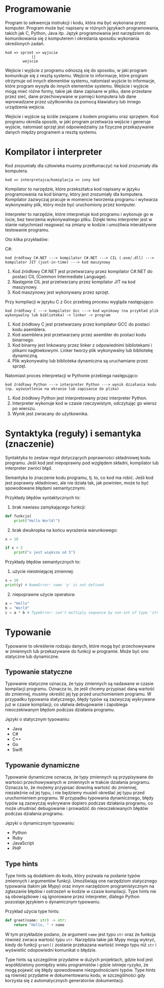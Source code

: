 # Programowanie

Program to sekwencja instrukcji i kodu, która ma być wykonana przez komputer. Program może być napisany w różnych językach programowania, takich jak C, Python, Java itp. Język programowania jest narzędziem do komunikowania się z komputerem i określania sposobu wykonania określonych zadań.

```
kod => sprzet => wyjscie
            ||
        wejscie
```
      
Wejście i wyjście z programu odnoszą się do sposobu, w jaki program komunikuje się z resztą systemu. Wejście to informacje, które program otrzymuje od innych elementów systemu, natomiast wyjście to informacje, które program wysyła do innych elementów systemu. Wejście i wyjście mogą mieć różne formy, takie jak dane zapisane w pliku, dane przesłane przez sieć, dane przechowywane w pamięci komputera lub dane wprowadzane przez użytkownika za pomocą klawiatury lub innego urządzenia wejścia.

Wejście i wyjście są ściśle związane z kodem programu oraz sprzętem. Kod programu określa sposób, w jaki program przetwarza wejście i generuje wyjście, natomiast sprzęt jest odpowiedzialny za fizyczne przekazywanie danych między programem a resztą systemu. 

# Kompilator i interpreter

Kod zrozumiały dla człowieka musimy przetłumaczyć na kod zrozumiały dla komputera.

```
kod => interpretajca/komiplacja => inny kod
```

Kompilator to narzędzie, które przekształca kod napisany w języku programowania na kod binarny, który jest zrozumiały dla komputera. Kompilator zazwyczaj pracuje w momencie tworzenia programu i wytwarza wykonywalny plik, który może być uruchomiony przez komputer.

Interpreter to narzędzie, które interpretuje kod programu i wykonuje go w locie, bez tworzenia wykonywalnego pliku. Dzięki temu interpreter jest w stanie natychmiast reagować na zmiany w kodzie i umożliwia interaktywne testowanie programu.

Oto kilka przykładów:

C#:

```
kod źródłowy C#.NET ---> kompilator C#.NET ---> CIL (.exe/.dll) ---> kompilator JIT (just-in-time) ---> kod maszynowy
```

1. Kod źródłowy C#.NET jest przetwarzany przez kompilator C#.NET do postaci CIL (Common Intermediate Language).
1. Następnie CIL jest przetwarzany przez kompilator JIT na kod maszynowy.
1. Kod maszynowy jest wykonywany przez sprzęt.

Przy kompilacji w języku C z Gcc przebieg procesu wygląda następująco:

```
kod źródłowy C ---> kompilator Gcc ---> kod wynikowy (na przykład plik wykonywalny lub biblioteka) -> linker -> program
```

1. Kod źródłowy C jest przetwarzany przez kompilator GCC do postaci kodu asemblera.
1. Kod asemblera jest przetwarzany przez asembler do postaci kodu binarnego.
1. Kod binarny jest linkowany przez linker z odpowiednimi bibliotekami i plikami nagłówkowymi. Linker tworzy plik wykonywalny lub bibliotekę dynamiczną.
1. Plik wykonywalny lub biblioteka dynamiczna są uruchamiane przez sprzęt.

Natomiast proces interpretacji w Pythonie przebiega następująco:

```
kod źródłowy Python ---> interpreter Python ---> wynik działania kodu (np. wyświetlenie na ekranie lub zapisanie do pliku)
```

1. Kod źródłowy Python jest interpretowany przez interpreter Python.
1. Interpreter wykonuje kod w czasie rzeczywistym, odczytując go wiersz po wierszu.
1. Wynik jest zwracany do użytkownika.

# Syntaktyka (reguły) i semantyka (znaczenie)

Syntaktyka to zestaw reguł dotyczących poprawności składniowej kodu programu. Jeśli kod jest niepoprawny pod względem składni, kompilator lub interpreter zwróci błąd.

Semantyka to znaczenie kodu programu, tj. to, co kod ma robić. Jeśli kod jest poprawny składniowo, ale nie działa tak, jak powinien, może to być spowodowane błędami semantycznymi.

Przykłady błędów syntaktycznych to:

1. brak nawiasu zamykającego funkcji:

```python
def funkcja(
    print("Hello World!")
```

2. brak dwukropka na końcu wyrażenia warunkowego:

```python
x = 10

if x > 5
    print("x jest większe od 5")
```

Przykłady błędów semantycznych to:

1. użycie nieistniejącej zmiennej:

```python
x = 10
print(y) # NameError: name 'y' is not defined
```

2. niepoprawne użycie operatora:

```python
a = "Hello"
b = "World"
c = a * b # TypeError: can't multiply sequence by non-int of type 'str'
```

# Typowanie

Typowanie to określenie rodzaju danych, które mogą być przechowywane w zmiennych lub przekazywane do funkcji w programie. Może być ono statyczne lub dynamiczne.

## Typowanie statyczne

Typowanie statyczne oznacza, że typy zmiennych są nadawane w czasie kompilacji programu. Oznacza to, że jeśli chcemy przypisać daną wartość do zmiennej, musimy określić jej typ przed uruchomieniem programu. W przypadku typowania statycznego, błędy typów są zazwyczaj wykrywane już w czasie kompilacji, co ułatwia debugowanie i zapobiega nieoczekiwanym błędom podczas działania programu.

Języki o statycznym typowaniu:

* Java
* C#
* C++
* Go
* Swift
    
## Typowanie dynamiczne

Typowanie dynamiczne oznacza, że typy zmiennych są przypisywane do wartości przechowywanych w zmiennych w trakcie działania programu. Oznacza to, że możemy przypisać dowolną wartość do zmiennej, niezależnie od jej typu, i nie będziemy musieli określać jej typu przed uruchomieniem programu. W przypadku typowania dynamicznego, błędy typów są zazwyczaj wykrywane dopiero podczas działania programu, co może utrudniać debugowanie i prowadzić do nieoczekiwanych błędów podczas działania programu.

Języki o dynamicznym typowaniu:

* Python
* Ruby
* JavaScript
* PHP

## Type hints 

Type hints są dodatkiem do kodu, który pozwala na podanie typów zmiennych i argumentów funkcji. Umożliwiają one narzędziom statycznego typowania (takim jak Mypy) oraz innym narzędziom programistycznym na zgłaszanie błędów i ostrzeżeń w kodzie w czasie kompilacji. Type hints nie są obowiązkowe i są ignorowane przez interpreter, dlatego Python pozostaje językiem o dynamicznym typowaniu.

Przykład użycia type hints:

```python
def greet(name: str) -> str:
    return "Hello, " + name
```

W tym przykładzie podano, że argument `name` jest typu `str` oraz że funkcja również zwraca wartość typu `str`. Narzędzia takie jak Mypy mogą wykryć, kiedy do funkcji `greet()` zostanie przekazana wartość innego typu niż `str` i wyświetlić odopowiedni komunikat o błędzie.

Type hints są szczególnie przydatne w dużych projektach, gdzie kod jest współdzielony pomiędzy wielu programistów i gdzie istnieje ryzyko, że mogą pojawić się błędy spowodowane niezgodnościami typów. Type hints są również przydatne w dokumentowaniu kodu, w szczególności gdy korzysta się z automatycznych generatorów dokumentacji.
